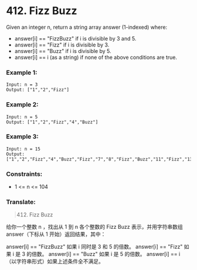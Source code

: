 # 412. Fizz Buzz

Given an integer n, return a string array answer (1-indexed) where:

* answer[i] == "FizzBuzz" if i is divisible by 3 and 5.
* answer[i] == "Fizz" if i is divisible by 3.
* answer[i] == "Buzz" if i is divisible by 5.
* answer[i] == i (as a string) if none of the above conditions are true.


### Example 1:

```
Input: n = 3
Output: ["1","2","Fizz"]
```

### Example 2:

```
Input: n = 5
Output: ["1","2","Fizz","4","Buzz"]
```

### Example 3:

```
Input: n = 15
Output: ["1","2","Fizz","4","Buzz","Fizz","7","8","Fizz","Buzz","11","Fizz","13","14","FizzBuzz"]
```

### Constraints:

* 1 <= n <= 104

### Translate:

> 412. Fizz Buzz

给你一个整数 n ，找出从 1 到 n 各个整数的 Fizz Buzz 表示，并用字符串数组 answer（下标从 1 开始）返回结果，其中：

answer[i] == "FizzBuzz" 如果 i 同时是 3 和 5 的倍数。
answer[i] == "Fizz" 如果 i 是 3 的倍数。
answer[i] == "Buzz" 如果 i 是 5 的倍数。
answer[i] == i （以字符串形式）如果上述条件全不满足。